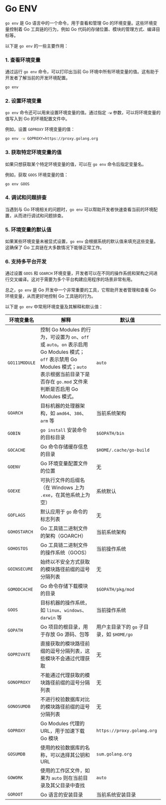 # Go ENV

`go env` 是 Go 语言中的一个命令，用于查看和管理 Go 的环境变量。这些环境变量控制着 Go 工具链的行为，例如 Go 代码的存储位置、模块的管理方式、编译目标等。

以下是 `go env` 的一些主要作用：

### 1. 查看环境变量
通过运行 `go env` 命令，可以打印出当前 Go 环境中所有环境变量的值。这有助于开发者了解当前的开发环境配置。

```bash
go env
```

### 2. 设置环境变量
`go env` 命令还可以用来设置环境变量的值。通过指定 `-w` 参数，可以将环境变量的值写入到 Go 的环境配置文件中。

例如，设置 `GOPROXY` 环境变量的值：

```bash
go env -w GOPROXY=https://proxy.golang.org
```

### 3. 获取特定环境变量的值
如果只想获取某个特定环境变量的值，可以在 `go env` 命令后指定变量名。

例如，获取 `GOOS` 环境变量的值：

```bash
go env GOOS
```

### 4. 调试和问题排查
当遇到与 Go 环境相关的问题时，`go env` 可以帮助开发者快速查看当前的环境配置，从而进行调试和问题排查。

### 5. 环境变量的默认值
如果某些环境变量未被显式设置，`go env` 会根据系统的默认值来填充这些变量。这确保了 Go 工具链在大多数情况下能够正常工作。

### 6. 支持多平台开发
通过设置 `GOOS` 和 `GOARCH` 环境变量，开发者可以在不同的操作系统和架构之间进行交叉编译。这对于需要为多个平台构建应用程序的场景非常有用。

总之，`go env` 是 Go 开发中一个非常重要的工具，它帮助开发者管理和查看 Go 环境变量，从而更好地控制 Go 工具链的行为。

以下是 `go env` 中常用环境变量及其解释和默认值：

| 环境变量名 | 解释 | 默认值 |
| --- | --- | --- |
| `GO111MODULE` | 控制 Go Modules 的行为，可设置为 `on`、`off` 或 `auto`。`on` 表示启用 Go Modules 模式；`off` 表示禁用 Go Modules 模式；`auto` 表示根据当前目录下是否存在 `go.mod` 文件来判断是否启用 Go Modules 模式。 | `auto` |
| `GOARCH` | 目标机器的处理器架构，如 `amd64`、`386`、`arm` 等 | 当前系统架构 |
| `GOBIN` | `go install` 安装命令的目标目录 | `$GOPATH/bin` |
| `GOCACHE` | Go 命令存储缓存信息的目录 | `$HOME/.cache/go-build` |
| `GOENV` | Go 环境变量配置文件的位置 | 无 |
| `GOEXE` | 可执行文件的后缀名（在 Windows 上为 `.exe`，在其他系统上为空） | 系统默认 |
| `GOFLAGS` | 默认应用于 `go` 命令的标志列表 | 无 |
| `GOHOSTARCH` | Go 工具链二进制文件的架构（GOARCH） | 当前系统架构 |
| `GOHOSTOS` | Go 工具链二进制文件的操作系统（GOOS） | 当前操作系统 |
| `GOINSECURE` | 始终以不安全方式获取的模块路径前缀的逗号分隔列表 | 无 |
| `GOMODCACHE` | Go 命令存储下载模块的目录 | `$GOPATH/pkg/mod` |
| `GOOS` | 目标机器的操作系统，如 `linux`、`windows`、`darwin` 等 | 当前操作系统 |
| `GOPATH` | Go 项目的根目录，用于存放 Go 源码、包等 | 用户主目录下的 `go` 子目录，如 `$HOME/go` |
| `GOPRIVATE` | 直接获取的模块路径前缀的逗号分隔列表，这些模块不会通过代理获取 | 无 |
| `GONOPROXY` | 不能通过代理获取的模块路径前缀的逗号分隔列表 | 无 |
| `GONOSUMDB` | 不进行校验数据库对比的模块路径前缀的逗号分隔列表 | 无 |
| `GOPROXY` | Go Modules 代理的 URL，用于加速下载 Go 模块 | `https://proxy.golang.org` |
| `GOSUMDB` | 使用的校验数据库的名称，可以选择其公钥和 URL | `sum.golang.org` |
| `GOWORK` | 使用的工作区文件，如果为 `auto` 则在当前目录及其父目录中查找 | `auto` |
| `GOROOT` | Go 语言的安装目录 | 当前系统安装目录 |